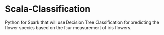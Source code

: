# Scala-Classification
Python for Spark that will use Decision Tree Classification for predicting the flower species based on the four measurement of iris flowers.
